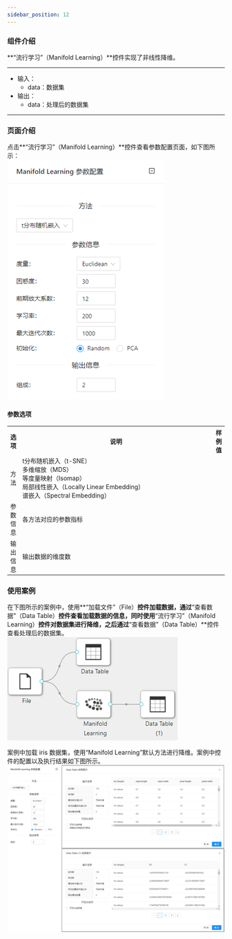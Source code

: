 ```yaml
---
sidebar_position: 12
---
```

### 组件介绍
**“流行学习”（Manifold Learning）**控件实现了非线性降维。

<hr/>

- 输入：
  - data：数据集
- 输出：
  - data：处理后的数据集

<hr/>


### 页面介绍
点击**“流行学习”（Manifold Learning）**控件查看参数配置页面，如下图所示：  
[ ![](/img/aistudio/feature-engineering/manifold-learning/param.png) ](/img/aistudio/feature-engineering/manifold-learning/param.png)

#### 参数选项
<table>
  <tr>
    <th>选项</th>
    <th width="650">说明</th>
    <th>样例值</th>
  </tr>
  <tr>
      <td>方法</td> 
      <td>
      t分布随机嵌入（t-SNE）<br/>
      多维缩放（MDS）<br/>
      等度量映射（Isomap）<br/>
      局部线性嵌入（Locally Linear Embedding）<br/>
      谱嵌入（Spectral Embedding）
      </td> 
      <td></td>
  </tr>
  <tr>
      <td>参数信息</td> 
      <td>
      各方法对应的参数指标
      </td> 
      <td></td>
  </tr>
  <tr>
      <td>输出信息</td> 
      <td>
      输出数据的维度数
      </td> 
      <td></td>
  </tr>
</table>

### 使用案例
在下图所示的案例中，使用**“加载文件”（File）**控件加载数据，通过**“查看数据”（Data Table）**控件查看加载数据的信息，同时使用**“流行学习”（Manifold Learning）**控件对数据集进行降维，之后通过**“查看数据”（Data Table）**控件查看处理后的数据集。   
[ ![](/img/aistudio/feature-engineering/manifold-learning/workflow.png) ](/img/aistudio/feature-engineering/manifold-learning/workflow.png)

案例中加载 iris 数据集，使用“Manifold Learning”默认方法进行降维。案例中控件的配置以及执行结果如下图所示。    
[ ![](/img/aistudio/feature-engineering/manifold-learning/workflow-result.png) ](/img/aistudio/feature-engineering/manifold-learning/workflow-result.png)